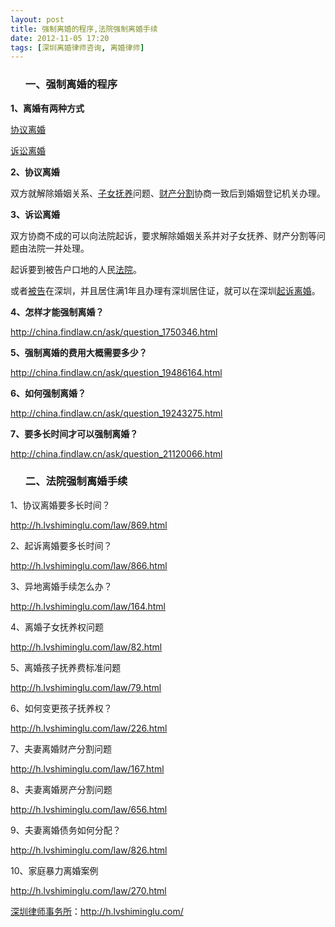 ```yaml
---
layout: post
title: 强制离婚的程序,法院强制离婚手续
date: 2012-11-05 17:20
tags: [深圳离婚律师咨询, 离婚律师]
---
```

<ol>
<h3>一、强制离婚的程序</h3>
</ol>
<strong>1、离婚有两种方式</strong>

<a href="http://h.lvshiminglu.com/law/869.html">协议离婚</a>

<a href="http://h.lvshiminglu.com/law/77.html">诉讼离婚</a>

<strong>2、协议离婚</strong>

双方就解除婚姻关系、<a href="http://h.lvshiminglu.com/law/651.html">子女抚养</a>问题、<a href="http://h.lvshiminglu.com/law/167.html">财产分割</a>协商一致后到婚姻登记机关办理。

<strong>3、诉讼离婚</strong>

双方协商不成的可以向法院起诉，要求解除婚姻关系并对子女抚养、财产分割等问题由法院一并处理。

起诉要到被告户口地的人民<a href="http://h.lvshiminglu.com/law/102.html">法院</a>。

或者<a href="http://h.lvshiminglu.com/law/718.html">被告</a>在深圳，并且居住满1年且办理有深圳居住证，就可以在深圳<a href="http://h.lvshiminglu.com/law/672.html">起诉离婚</a>。

<strong>4、怎样才能强制离婚？</strong>

http://china.findlaw.cn/ask/question_1750346.html

<strong>5、强制离婚的费用大概需要多少？</strong>

http://china.findlaw.cn/ask/question_19486164.html

<strong>6、如何强制离婚？</strong>

http://china.findlaw.cn/ask/question_19243275.html

<strong>7、要多长时间才可以强制离婚？</strong>

http://china.findlaw.cn/ask/question_21120066.html
<ol>
<h3>二、法院强制离婚手续</h3>
</ol>
1、协议离婚要多长时间？

<a href="http://h.lvshiminglu.com/law/869.html">http://h.lvshiminglu.com/law/869.html</a>

2、起诉离婚要多长时间？

<a href="http://h.lvshiminglu.com/law/866.html">http://h.lvshiminglu.com/law/866.html</a>

3、异地离婚手续怎么办？

<a href="http://h.lvshiminglu.com/law/164.html">http://h.lvshiminglu.com/law/164.html</a>

4、离婚子女抚养权问题

<a href="http://h.lvshiminglu.com/law/82.html">http://h.lvshiminglu.com/law/82.html</a>

5、离婚孩子抚养费标准问题

<a href="http://h.lvshiminglu.com/law/79.html">http://h.lvshiminglu.com/law/79.html</a>

6、如何变更孩子抚养权？

<a href="http://h.lvshiminglu.com/law/226.html">http://h.lvshiminglu.com/law/226.html</a>

7、夫妻离婚财产分割问题

<a href="http://h.lvshiminglu.com/law/167.html">http://h.lvshiminglu.com/law/167.html</a>

8、夫妻离婚房产分割问题

<a href="http://h.lvshiminglu.com/law/656.html">http://h.lvshiminglu.com/law/656.html</a>

9、夫妻离婚债务如何分配？

<a href="http://h.lvshiminglu.com/law/826.html">http://h.lvshiminglu.com/law/826.html</a>

10、家庭暴力离婚案例

<a href="http://h.lvshiminglu.com/law/270.html">http://h.lvshiminglu.com/law/270.html</a>

<a href="http://h.lvshiminglu.com/">深圳律师事务所</a>：<a href="http://h.lvshiminglu.com/">http://h.lvshiminglu.com/</a>

